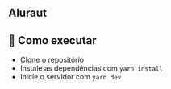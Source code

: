 ## Aluraut

## 🔗 Como executar

- Clone o repositório
- Instale as dependências com `yarn install`
- Inicie o servidor com `yarn dev`
